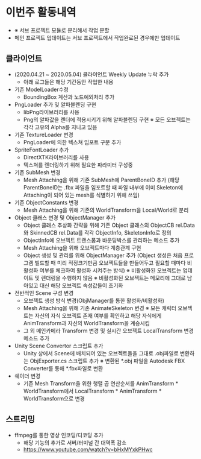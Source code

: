 # 이번주 활동내역
  - ※ 서브 프로젝트 모듈로 분리해서 작업 분할
  - 메인 프로젝트 업데이트는 서브 프로젝트에서 작업완료된 경우에만 업데이트

## 클라이언트
  - (2020.04.21 ~ 2020.05.04) 클라이언트 Weekly Update 누락 추가
    - 아래 로그들은 해당 기간동안 작업한 내용
  - 기존 ModelLoader수정
    - BoundingBox 계산과 노드예외처리 추가
  - PngLoader 추가 및 알파블렌딩 구현
    - libPng라이브러리를 사용
    - Png의 알파값을 렌더에 적용시키기 위해 알파블렌딩 구현
      ※ 모든 오브젝트는 각각 고유의 Alpha를 지니고 있음
  - 기존 TextureLoader 변경
    - PngLoader에 의한 텍스쳐 임포트 구문 추가
  - SpriteFontLoader 추가
    - DirectXTK라이브러리를 사용
    - 텍스쳐를 렌더링하기 위해 필요한 파라미터 구성중
  - 기존 SubMesh 변경
    - Mesh Attaching을 위해 기존 SubMesh에 ParentBoneID 추가
      (해당 ParentBoneID는 .fbx 파일을 임포트할 때
       파일 내부에 이미 Skeleton에 Attaching이 되어 있는 mesh를 식별하기 위해 쓰임)
  - 기존 ObjectConstants 변경
    - Mesh Attaching을 위해 기존의 WorldTransform을 Local/World로 분리
  - Object 클래스 변경 및 ObjectManager 추가
    - Object 클래스 추상화 간략을 위해
      기존 Object 클래스의 ObjectCB rel.Data와 SkinnedCB rel.Data를
      각각 ObjectInfo, SkeletonInfo로 정의
    - ObjectInfo에 오브젝트 트랜스폼과 바운딩박스를 관리하는 메소드 추가
    - Mesh Attaching을 위해 오브젝트마다 계층관계 구현
    - Object 생성 및 관리를 위해 ObjectManager 추가
      (Object 생성은 처음 프로그램 빌드할 때
      미리 적정크기만큼 오브젝트들을 만들어두고
      필요할 때마다 비활성화 여부를 체크하여
      활성화 시켜주는 방식)
      ※ 비활성화된 오브젝트는 업데이트 및 렌더링을 수행하지 않음
      ※ 비활성화된 오브젝트는 메모리에 그대로 남아있고
        대신 해당 오브젝트 속성값들이 초기화
  - 전반적인 Scene 구성 변경
    - 오브젝트 생성 방식 변경(ObjManager를 통한 활성화/비활성화)
    - Mesh Attaching을 위해 기존 AnimateSkeleton 변경
      ※ 모든 캐릭터 오브젝트는 자신의 자식 오브젝트 존재 여부를 확인하고
        해당 자식에게 AnimTransform과 자신의 WorldTransform을 계승시킴
    - 그 외 메인카메라 Transform 변경 및
      실시간 오브젝트 LocalTransform 변경 메소드 추가
  - Unity Scene Convertor 스크립트 추가
    - Unity 상에서 Scene에 배치되어 있는 오브젝트들을 그대로 .obj파일로
      변환하는 ObjExporter.cs 스크립트 추가
      ※ 변환된 *.obj 파일을 Autodesk FBX Converter를 통해 *.fbx파일로
      변환
  - 쉐이더 변경
    - 기존 Mesh Transform을 위한 행렬 곱 연산순서를
      AnimTransform * WorldTransform에서
      LocalTransform * AnimTransform * WorldTransform으로 변경

## 스트리밍
  - ffmpeg를 통한 영상 인코딩/디코딩 추가
    - 해당 기능의 추가로 서버/터미널 간 대역폭 감소
    - https://www.youtube.com/watch?v=bHxMYxkPHwc